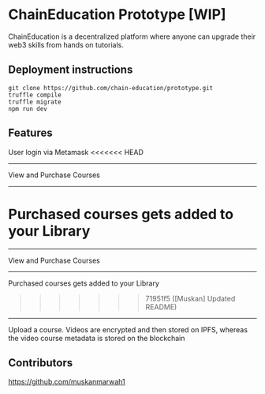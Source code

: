 # ChainEducation Prototype [WIP]

ChainEducation is a decentralized platform where anyone can upgrade their web3 skills from hands on tutorials.

## Deployment instructions
```
git clone https://github.com/chain-education/prototype.git
truffle compile
truffle migrate
npm run dev
```

## Features

User login via Metamask
<<<<<<< HEAD
***

View and Purchase Courses
***

Purchased courses gets added to your Library
=======

***

View and Purchase Courses

***

Purchased courses gets added to your Library

>>>>>>> 71951f5 ([Muskan] Updated README)
***

Upload a course. Videos are encrypted and then stored on IPFS, whereas the video course metadata is stored on the blockchain

## Contributors
https://github.com/muskanmarwah1
